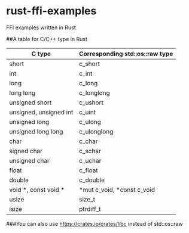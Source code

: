 # rust-ffi-examples

FFI examples written in Rust

##A table for C/C++ type in Rust

|C type                 | Corresponding std::os::raw type |
|-----------------------|:--------------------------------|
|short                  | c_short                         |
|int                    | c_int                           |
|long                   | c_long                          |
|long long              | c_longlong                      |
|unsigned short         | c_ushort                        |
|unsigned, unsigned int | c_uint                          |
|unsigned long          | c_ulong                         |
|unsigned long long     | c_ulonglong                     |
|char                   | c_char                          |
|signed char            | c_schar                         |
|unsigned char          | c_uchar                         |
|float                  | c_float                         |
|double                 | c_double                        |
|void *, const void *   | *mut c_void, *const c_void      |
|usize                  | size_t                          |
|isize                  | ptrdiff_t                       |

###You can also use https://crates.io/crates/libc instead of std::os::raw

